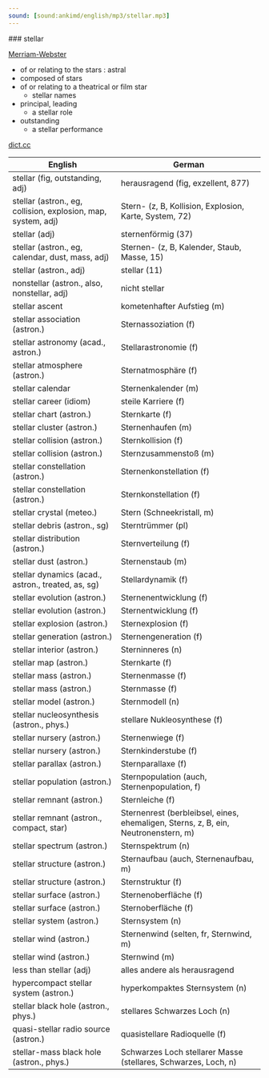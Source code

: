 ```yaml
---
sound: [sound:ankimd/english/mp3/stellar.mp3]
---
```


\### stellar

[Merriam-Webster](https://www.merriam-webster.com/dictionary/stellar)

- of or relating to the stars : astral
- composed of stars
- of or relating to a theatrical or film star
    - stellar names
- principal, leading
    - a stellar role
- outstanding
    - a stellar performance

[dict.cc](https://www.dict.cc/stellar)

| English        | German       |
| -------------- | ------------ |
| stellar (fig, outstanding, adj) | herausragend (fig, exzellent, 877) |
| stellar (astron., eg, collision, explosion, map, system, adj) | Stern- (z, B, Kollision, Explosion, Karte, System, 72) |
| stellar (adj) | sternenförmig (37) |
| stellar (astron., eg, calendar, dust, mass, adj) | Sternen- (z, B, Kalender, Staub, Masse, 15) |
| stellar (astron., adj) | stellar (11) |
| nonstellar (astron., also, nonstellar, adj) | nicht stellar |
| stellar ascent | kometenhafter Aufstieg (m) |
| stellar association (astron.) | Sternassoziation (f) |
| stellar astronomy (acad., astron.) | Stellarastronomie (f) |
| stellar atmosphere (astron.) | Sternatmosphäre (f) |
| stellar calendar | Sternenkalender (m) |
| stellar career (idiom) | steile Karriere (f) |
| stellar chart (astron.) | Sternkarte (f) |
| stellar cluster (astron.) | Sternenhaufen (m) |
| stellar collision (astron.) | Sternkollision (f) |
| stellar collision (astron.) | Sternzusammenstoß (m) |
| stellar constellation (astron.) | Sternenkonstellation (f) |
| stellar constellation (astron.) | Sternkonstellation (f) |
| stellar crystal (meteo.) | Stern (Schneekristall, m) |
| stellar debris (astron., sg) | Sterntrümmer (pl) |
| stellar distribution (astron.) | Sternverteilung (f) |
| stellar dust (astron.) | Sternenstaub (m) |
| stellar dynamics (acad., astron., treated, as, sg) | Stellardynamik (f) |
| stellar evolution (astron.) | Sternenentwicklung (f) |
| stellar evolution (astron.) | Sternentwicklung (f) |
| stellar explosion (astron.) | Sternexplosion (f) |
| stellar generation (astron.) | Sternengeneration (f) |
| stellar interior (astron.) | Sterninneres (n) |
| stellar map (astron.) | Sternkarte (f) |
| stellar mass (astron.) | Sternenmasse (f) |
| stellar mass (astron.) | Sternmasse (f) |
| stellar model (astron.) | Sternmodell (n) |
| stellar nucleosynthesis (astron., phys.) | stellare Nukleosynthese (f) |
| stellar nursery (astron.) | Sternenwiege (f) |
| stellar nursery (astron.) | Sternkinderstube (f) |
| stellar parallax (astron.) | Sternparallaxe (f) |
| stellar population (astron.) | Sternpopulation (auch, Sternenpopulation, f) |
| stellar remnant (astron.) | Sternleiche (f) |
| stellar remnant (astron., compact, star) | Sternenrest (berbleibsel, eines, ehemaligen, Sterns, z, B, ein, Neutronenstern, m) |
| stellar spectrum (astron.) | Sternspektrum (n) |
| stellar structure (astron.) | Sternaufbau (auch, Sternenaufbau, m) |
| stellar structure (astron.) | Sternstruktur (f) |
| stellar surface (astron.) | Sternenoberfläche (f) |
| stellar surface (astron.) | Sternoberfläche (f) |
| stellar system (astron.) | Sternsystem (n) |
| stellar wind (astron.) | Sternenwind (selten, fr, Sternwind, m) |
| stellar wind (astron.) | Sternwind (m) |
| less than stellar (adj) | alles andere als herausragend |
| hypercompact stellar system <HCSS> (astron.) | hyperkompaktes Sternsystem (n) |
| stellar black hole <SBH> (astron., phys.) | stellares Schwarzes Loch (n) |
| quasi-stellar radio source (astron.) | quasistellare Radioquelle (f) |
| stellar-mass black hole <sMBH> (astron., phys.) | Schwarzes Loch stellarer Masse (stellares, Schwarzes, Loch, n) |
